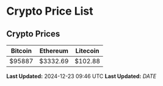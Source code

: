 # Crypto Price List

## Crypto Prices
| Bitcoin | Ethereum | Litecoin |
| ------- | -------- | -------- |
| $95887 | $3332.69 | $102.88 |
**Last Updated:** 2024-12-23 09:46 UTC
**Last Updated:** $DATE$
